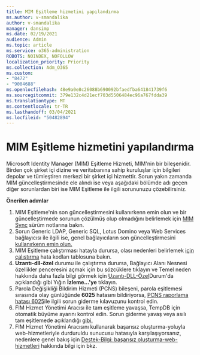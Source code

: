 ```yaml
---
title: MIM Eşitleme hizmetini yapılandırma
ms.author: v-smandalika
author: v-smandalika
manager: dansimp
ms.date: 02/19/2021
audience: Admin
ms.topic: article
ms.service: o365-administration
ROBOTS: NOINDEX, NOFOLLOW
localization_priority: Priority
ms.collection: Adm_O365
ms.custom:
- "8472"
- "9004688"
ms.openlocfilehash: 48e9a0e8c26088b690092bfaedfba641841739f6
ms.sourcegitcommit: 379e132c4d21ecf703d5506484ec96a767fdda39
ms.translationtype: MT
ms.contentlocale: tr-TR
ms.lasthandoff: 03/04/2021
ms.locfileid: "50482894"
---
```

# <a name="configure-mim-sync-service"></a>MIM Eşitleme hizmetini yapılandırma

Microsoft Identity Manager (MIM) Eşitleme Hizmeti, MIM'nin bir bileşenidir. Birden çok şirket içi dizine ve veritabanına sahip kuruluşlar için bilgileri depolar ve tümleştiren merkezi bir şirket içi hizmettir. Sorun yakın zamanda MIM güncelleştirmesinde ele alındı ise veya aşağıdaki bölümde adı geçen diğer sorunlardan biri ise MIM Eşitleme ile ilgili sorununuzu çözebilirsiniz.

**Önerilen adımlar**

1. MIM Eşitleme'nin son güncelleştirmesini kullanırkenn emin olun ve bir güncelleştirmede sorunun çözülmüş olup olmadığını belirlemek için [MIM Sync](https://docs.microsoft.com/microsoft-identity-manager/reference/version-history) sürüm notlarına bakın.
2. Sorun Generic LDAP, Generic SQL, Lotus Domino veya Web Services bağlayıcısı ile ilgili ise, genel bağlayıcıların son güncelleştirmesini [kullanırkenn emin olun.](https://docs.microsoft.com/microsoft-identity-manager/reference/microsoft-identity-manager-2016-connector-version-history)
3. MIM Eşitleme çalıştırması hatayla durursa, olası nedenleri belirlemek [için çalıştırma](https://docs.microsoft.com/microsoft-identity-manager/reference/maerrorcodes) hata kodları tablosuna bakın.
4. **Uzantı-dll-özel** durumu ile çalıştırma durursa, Bağlayıcı Alanı  Nesnesi özellikler penceresini açmak için bu sözcüklere tıklayın ve Temel neden hakkında daha fazla bilgi görmek için [Uzantı-DLL-Özel](https://social.technet.microsoft.com/wiki/contents/articles/7515.fim-troubleshooting-extension-dll-exception.aspx)Durum'da açıklandığı gibi Yığın **İzleme...'ye** tıklayın.
5. Parola Değişikliği Bildirim Hizmeti (PCNS) bileşeni, parola eşitlemesi sırasında olay günlüğünde **6025** hatasını bildiriyorsa, [PCNS raporlama hatası 6025](https://social.technet.microsoft.com/wiki/contents/articles/4159.pcns-troubleshooting-event-id-6025.aspx)ile ilgili sorun giderme kılavuzunu kontrol edin.
6. FIM Hizmet Yönetimi Aracısı ile tam eşitleme  yavaşsa, TempDB için otomatik büyüme ayarını kontrol edin. Sorun giderme yavaş veya asılı tam eşitlemede açıklandığı [gibi.](https://social.technet.microsoft.com/wiki/contents/articles/14713.troubleshooting-fim-performance-slow-or-hanging-full-synchronization.aspx)
7. FIM Hizmet Yönetimi Aracısını kullanarak başarısız oluşturma-yoluyla web-hizmetleriyle durduruldu sunucusu hatasıyla karşılaşıyorsanız, nedenlere genel bakış için [Destek-Bilgi: başarısız oluşturma-web-hizmetleri](https://docs.microsoft.com/archive/blogs/iamsupport/support-info-fimma-failed-creation-via-web-services) hakkında bilgi için bkz.

